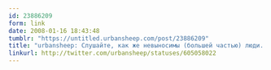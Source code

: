 ```yaml
---
id: 23886209
form: link
date: 2008-01-16 18:43:48
tumblr: "https://untitled.urbansheep.com/post/23886209"
title: "urbansheep: Слушайте, как же невыносимы (большей частью) люди..."
linkurl: http://twitter.com/urbansheep/statuses/605058022
---
```


